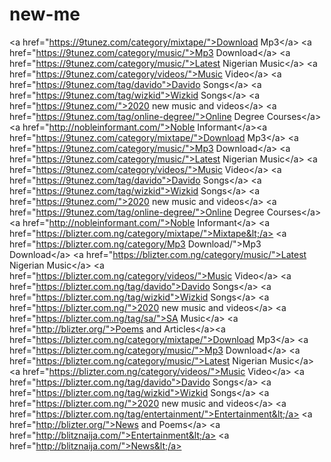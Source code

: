 # new-me
&lt;a href="https://9tunez.com/category/mixtape/">Download Mp3&lt;/a> &lt;a href="https://9tunez.com/category/music/">Mp3 Download&lt;/a> &lt;a href="https://9tunez.com/category/music/">Latest Nigerian Music&lt;/a> &lt;a href="https://9tunez.com/category/videos/">Music Video&lt;/a> &lt;a href="https://9tunez.com/tag/davido">Davido Songs&lt;/a> &lt;a href="https://9tunez.com/tag/wizkid">Wizkid Songs&lt;/a> &lt;a href="https://9tunez.com/">2020 new music and videos&lt;/a> &lt;a href="https://9tunez.com/tag/online-degree/">Online Degree Courses&lt;/a> &lt;a href="http://nobleinformant.com/">Noble Informant&lt;/a>&lt;a href="https://9tunez.com/category/mixtape/">Download Mp3&lt;/a> &lt;a href="https://9tunez.com/category/music/">Mp3 Download&lt;/a> &lt;a href="https://9tunez.com/category/music/">Latest Nigerian Music&lt;/a> &lt;a href="https://9tunez.com/category/videos/">Music Video&lt;/a> &lt;a href="https://9tunez.com/tag/davido">Davido Songs&lt;/a> &lt;a href="https://9tunez.com/tag/wizkid">Wizkid Songs&lt;/a> &lt;a href="https://9tunez.com/">2020 new music and videos&lt;/a> &lt;a href="https://9tunez.com/tag/online-degree/">Online Degree Courses&lt;/a> &lt;a href="http://nobleinformant.com/">Noble Informant&lt;/a> &lt;a href="https://blizter.com.ng/category/mixtape/">Mixtape&lt;/a> &lt;a href="https://blizter.com.ng/category/Mp3 Download/">Mp3 Download&lt;/a> &lt;a href="https://blizter.com.ng/category/music/">Latest Nigerian Music&lt;/a> &lt;a href="https://blizter.com.ng/category/videos/">Music Video&lt;/a> &lt;a href="https://blizter.com.ng/tag/davido">Davido Songs&lt;/a> &lt;a href="https://blizter.com.ng/tag/wizkid">Wizkid Songs&lt;/a> &lt;a href="https://blizter.com.ng/">2020 new music and videos&lt;/a> &lt;a href="https://blizter.com.ng/tag/sa/">SA Music&lt;/a> &lt;a href="http://blizter.org/">Poems and Articles&lt;/a>&lt;a href="https://blizter.com.ng/category/mixtape/">Download Mp3&lt;/a> &lt;a href="https://blizter.com.ng/category/music/">Mp3 Download&lt;/a> &lt;a href="https://blizter.com.ng/category/music/">Latest Nigerian Music&lt;/a> &lt;a href="https://blizter.com.ng/category/videos/">Music Video&lt;/a> &lt;a href="https://blizter.com.ng/tag/davido">Davido Songs&lt;/a> &lt;a href="https://blizter.com.ng/tag/wizkid">Wizkid Songs&lt;/a> &lt;a href="https://blizter.com.ng/">2020 new music and videos&lt;/a> &lt;a href="https://blizter.com.ng/tag/entertainment/">Entertainment&lt;/a> &lt;a href="http://blizter.org/">News and Poems&lt;/a> &lt;a href="http://blitznaija.com/">Entertainment&lt;/a> &lt;a href="http://blitznaija.com/">News&lt;/a>
